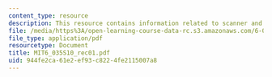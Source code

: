 ```yaml
---
content_type: resource
description: This resource contains information related to scanner and parser.
file: /media/https%3A/open-learning-course-data-rc.s3.amazonaws.com/6-035-computer-language-engineering-spring-2010/944fe2ca61e2ef93c8224fe2115007a8_MIT6_035S10_rec01.pdf
file_type: application/pdf
resourcetype: Document
title: MIT6_035S10_rec01.pdf
uid: 944fe2ca-61e2-ef93-c822-4fe2115007a8
---
```


